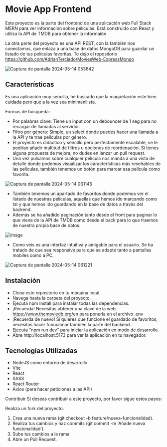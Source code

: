# Movie App Frontend
Este proyecto es la parte del frontend de una aplicación web Full Stack MERN para ver información sobre películas. Está construido con React y utiliza la API de TMDB para obtener la informaión. 

La otra parte del proyecto es una API REST, con la también nos conectamos, que enlaza a una base de datos MongoDB para guardar un listado de tus películas favoritas. Te dejo el repositorio https://github.com/AdrianTerciado/MoviesWeb-ExpressMongo

![Captura de pantalla 2024-05-14 053642](https://github.com/AdrianTerciado/MoviesWeb-React/assets/158854133/1e88ca7f-4327-42bb-9797-2ac659ea1818)

## Características
Es una aplicación muy sencilla, he buscado que la maquetación este bien cuidada pero que a la vez sea minimanilista.

Formas de búsqueda:
- Por palabras clave: Tiene un input con un debouncer de 1 seg para no recargar de llamadas al servidor.
- Filtro por género: Simple, un select donde puedes hacer una llamada a la API y te trae películas por género.
- El proyecto es didactico y sencillo pero perfectamente escalable, se le podrían añadir multitud de filtros u opciones de reordenación. Si tienes alguna propuesta de mejora, no dudes en lanzar un pull request.
- Una vez pulsamos sobre cualquier pelicula nos manda a una vista de detalle donde podemos visualizar los características más reseñables de las películas, también tenemos un botón para marcar esa película como favorita.

![Captura de pantalla 2024-05-14 061145](https://github.com/AdrianTerciado/MoviesWeb-React/assets/158854133/704314b9-d636-44a7-94cb-e33276964d88)


- También tenemos un apartado de favoritos donde podemos ver el listado de nuestras películas, aquellas que hemos ido marcando como tal y que hemos ido guardando en la base de datos a través del backend.
- Además se ha añadido paginación tanto desde el front para paginar lo que viene de la API de TMDB como desde el back para lo que traemos de nuestra propia base de datos. 

![image](https://github.com/AdrianTerciado/MoviesWeb-React/assets/158854133/27989461-25c3-4e25-99d4-aedd10b7a2f8)

- Como veis es una interfaz intuitiva y amigable para el usuario. Se ha tratado de que sea responsive para que se adapte tanto a pantallas mobiles como a PC.

![Captura de pantalla 2024-05-14 061221](https://github.com/AdrianTerciado/MoviesWeb-React/assets/158854133/d619d678-ba97-47d8-95fc-f2c65d526a36)


## Instalación
- Clona este repositorio en tu máquina local.
- Navega hasta la carpeta del proyecto.
- Ejecuta npm install para instalar todas las dependencias.
- ¡Recuerda! Necesitas obtener una clave de la web https://www.themoviedb.org/en para ponerla en el archivo .env 
- ¡Recuerda de nuevo! Si quieres que funcione el guardado de favoritos, necesitas hacer funucionar también la parte del backend. 
- Ejecuta "npm run dev" para iniciar la aplicación en modo de desarrollo.
- Abre http://localhost:5173 para ver la aplicación en tu navegador.

## Tecnologías Utilizadas
- NodeJS como entorno de desarrollo
- Vite
- React
- SASS
- React Router
- Axios (para hacer peticiones a las API)

Contribuir
Si deseas contribuir a este proyecto, por favor sigue estos pasos:

Realiza un fork del proyecto.
1. Crea una nueva rama (git checkout -b feature/nueva-funcionalidad).
2. Realiza tus cambios y haz commits (git commit -m 'Añade nueva funcionalidad').
3. Sube tus cambios a la rama 
4. Abre un Pull Request.
